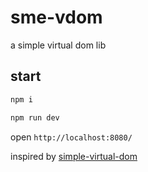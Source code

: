 # sme-vdom

a simple virtual dom lib

## start

```s
npm i
```

```s
npm run dev
```

open `http://localhost:8080/`

inspired by [simple-virtual-dom](https://github.com/livoras/simple-virtual-dom)
